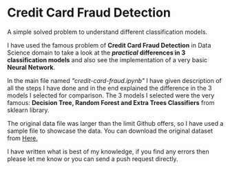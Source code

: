 # Credit Card Fraud Detection

A simple solved problem to understand different classification models.

I have used the famous problem of **Credit Card Fraud Detection** in Data Science domain to take a look at the ***practical* differences in 3 classification models** and also see the implementation of a very basic **Neural Network**.

In the main file named *"credit-card-fraud.ipynb"* I have given description of all the steps I have done and in the end explained the difference in the 3 models I selected for comparison. The 3 models I selected were the very famous: **Decision Tree, Random Forest and Extra Trees Classifiers** from sklearn library.

The original data file was larger than the limit Github offers, so I have used a sample file to showcase the data. You can download the original dataset from [Here.](https://www.kaggle.com/datasets/mlg-ulb/creditcardfraud)

I have written what is best of my knowledge, if you find any errors then please let me know or you can send a push request directly. 

